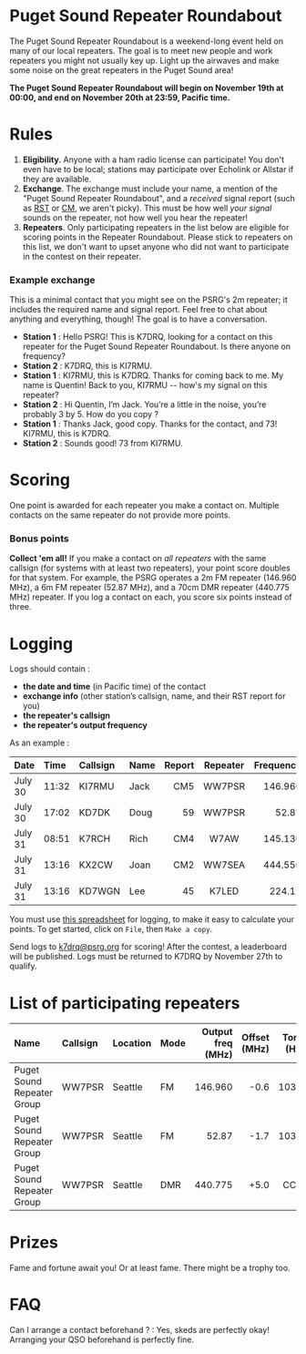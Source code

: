 # Puget Sound Repeater Roundabout

The Puget Sound Repeater Roundabout is a weekend-long event held on many of our local repeaters. The goal is to meet new people and work repeaters you might not usually key up. Light up the airwaves and make some noise on the great repeaters in the Puget Sound area!

**The Puget Sound Repeater Roundabout will begin on November 19th at 00:00, and end on November 20th at 23:59, Pacific time.**

# Rules

1. **Eligibility**. Anyone with a ham radio license can participate! You don't even have to be local; stations may participate over Echolink or Allstar if they are available.
2. **Exchange**. The exchange must include your name, a mention of the "Puget Sound Repeater Roundabout", and a _received_ signal report (such as [RST](https://en.wikipedia.org/wiki/R-S-T_system) or [CM](https://en.wikipedia.org/wiki/Circuit_Merit), we aren't picky). This must be how well _your signal_ sounds on the repeater, not how well you hear the repeater!
3. **Repeaters**. Only participating repeaters in the list below are eligible for scoring points in the Repeater Roundabout. Please stick to repeaters on this list, we don't want to upset anyone who did not want to participate in the contest on their repeater.

### Example exchange

This is a minimal contact that you might see on the PSRG's 2m repeater; it includes the required name and signal report. Feel free to chat about anything and everything, though! The goal is to have a conversation.

- **Station 1** : Hello PSRG! This is K7DRQ, looking for a contact on this repeater for the Puget Sound Repeater Roundabout. Is there anyone on frequency?
- **Station 2** : K7DRQ, this is KI7RMU.
- **Station 1** : KI7RMU, this is K7DRQ. Thanks for coming back to me. My name is Quentin! Back to you, KI7RMU -- how's my signal on this repeater?
- **Station 2** : Hi Quentin, I’m Jack. You’re a little in the noise, you’re probably 3 by 5. How do you copy ?
- **Station 1** : Thanks Jack, good copy. Thanks for the contact, and 73! KI7RMU, this is K7DRQ.
- **Station 2** : Sounds good! 73 from KI7RMU.

# Scoring

One point is awarded for each repeater you make a contact on. Multiple contacts on the same repeater do not provide more points.

### Bonus points

**Collect 'em all!** If you make a contact on *all repeaters* with the same callsign (for systems with at least two repeaters), your point score doubles for that system. For example, the PSRG operates a 2m FM repeater (146.960 MHz), a 6m FM repeater (52.87 MHz), and a 70cm DMR repeater (440.775 MHz) repeater. If you log a contact on each, you score six points instead of three.

# Logging

Logs should contain :

- **the date and time** (in Pacific time) of the contact
- **exchange info** (other station’s callsign, name, and their RST report for you)
- **the repeater's callsign**
- **the repeater's output frequency**

As an example :

| Date    | Time  | Callsign | Name | Report  | Repeater | Frequency |
|:--------|:------|:---------|:-----|--------:|:--------:|----------:|
| July 30 | 11:32 | KI7RMU   | Jack |     CM5 | WW7PSR   | 146.960   |
| July 30 | 17:02 | KD7DK    | Doug |      59 | WW7PSR   | 52.87     |
| July 31 | 08:51 | K7RCH    | Rich |     CM4 | W7AW     | 145.130   |
| July 31 | 13:16 | KX2CW    | Joan |     CM2 | WW7SEA   | 444.550   |
| July 31 | 13:16 | KD7WGN   | Lee  |      45 | K7LED    | 224.12    |

You must use [this spreadsheet](https://docs.google.com/spreadsheets/d/1n13bcPpxoyOSDa0yK9lEQ_deU9bA2bB2_maWWsNqK80/edit?usp=sharing) for logging, to make it easy to calculate your points. To get started, click on `File`, then `Make a copy`.

Send logs to [k7drq@psrg.org](mailto:k7drq@psrg.org) for scoring! After the contest, a leaderboard will be published. Logs must be returned to K7DRQ by November 27th to qualify.

# List of participating repeaters

| Name                       | Callsign | Location | Mode | Output freq (MHz) | Offset (MHz) | Tone (Hz) |
|:---------------------------|:---------|:---------|:-----|------------------:|-------------:|----------:|
| Puget Sound Repeater Group | WW7PSR   | Seattle  | FM   | 146.960           | -0.6         | 103.5     |
| Puget Sound Repeater Group | WW7PSR   | Seattle  | FM   | 52.87             | -1.7         | 103.5     |
| Puget Sound Repeater Group | WW7PSR   | Seattle  | DMR  | 440.775           | +5.0         | CC 2      |


# Prizes

Fame and fortune await you! Or at least fame. There might be a trophy too.

# FAQ

Can I arrange a contact beforehand ?
: Yes, skeds are perfectly okay! Arranging your QSO beforehand is perfectly fine.

